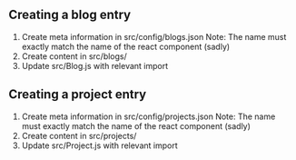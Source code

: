 ## Creating a blog entry
1. Create meta information in src/config/blogs.json
   Note: The name must exactly match the name of the react component (sadly)
2. Create content in src/blogs/
3. Update src/Blog.js with relevant import

## Creating a project entry
1. Create meta information in src/config/projects.json
   Note: The name must exactly match the name of the react component (sadly)
2. Create content in src/projects/
3. Update src/Project.js with relevant import

